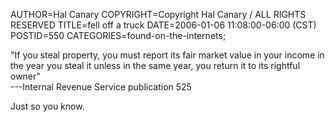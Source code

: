 AUTHOR=Hal Canary
COPYRIGHT=Copyright Hal Canary / ALL RIGHTS RESERVED
TITLE=fell off a truck
DATE=2006-01-06 11:08:00-06:00 (CST)
POSTID=550
CATEGORIES=found-on-the-internets;

"If you steal property, you must report its fair market value in your income in the year you steal it unless in the same year, you return it to its rightful owner"  
\---Internal Revenue Service publication 525

Just so you know.
